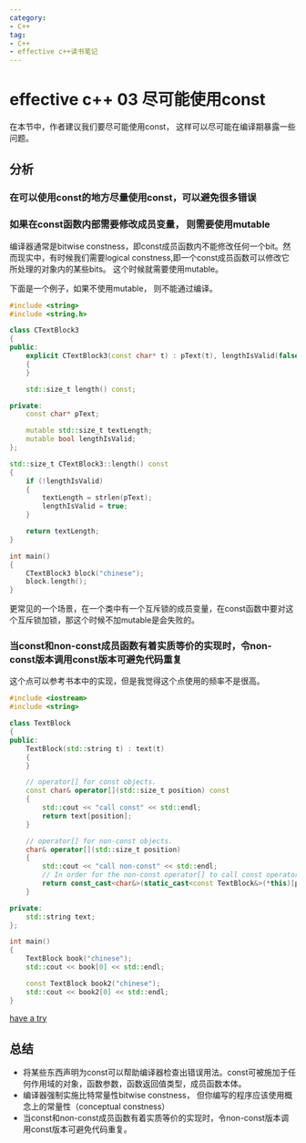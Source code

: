 ```yaml
---
category: 
- C++
tag:
- C++
- effective c++读书笔记
---
```


# effective c++ 03 尽可能使用const

在本节中，作者建议我们要尽可能使用const， 这样可以尽可能在编译期暴露一些问题。

## 分析

### 在可以使用const的地方尽量使用const，可以避免很多错误

### 如果在const函数内部需要修改成员变量， 则需要使用mutable

编译器通常是bitwise constness，即const成员函数内不能修改任何一个bit。然而现实中，有时候我们需要logical constness,即一个const成员函数可以修改它所处理的对象内的某些bits。 这个时候就需要使用mutable。

下面是一个例子，如果不使用mutable， 则不能通过编译。

```cpp
#include <string>
#include <string.h>

class CTextBlock3
{
public:
	explicit CTextBlock3(const char* t) : pText(t), lengthIsValid(false)
	{
	}

	std::size_t length() const;

private:
	const char* pText;

	mutable std::size_t textLength;
	mutable bool lengthIsValid;
};

std::size_t CTextBlock3::length() const
{
	if (!lengthIsValid)
	{
		textLength = strlen(pText);
		lengthIsValid = true;
	}

	return textLength;
}

int main()
{
    CTextBlock3 block("chinese");
    block.length();
}
```

更常见的一个场景，在一个类中有一个互斥锁的成员变量，在const函数中要对这个互斥锁加锁，那这个时候不加mutable是会失败的。

### 当const和non-const成员函数有着实质等价的实现时，令non-const版本调用const版本可避免代码重复

这个点可以参考书本中的实现，但是我觉得这个点使用的频率不是很高。

```cpp
#include <iostream>
#include <string>

class TextBlock
{
public:
	TextBlock(std::string t) : text(t)
	{
	}

	// operator[] for const objects.
	const char& operator[](std::size_t position) const
	{
        std::cout << "call const" << std::endl;
		return text[position];
	}

	// operator[] for non-const objects.
	char& operator[](std::size_t position)
	{
        std::cout << "call non-const" << std::endl;
		// In order for the non-const operator[] to call const operator[].
		return const_cast<char&>(static_cast<const TextBlock&>(*this)[position]);
	}

private:
	std::string text;
};

int main()
{
    TextBlock book("chinese");
    std::cout << book[0] << std::endl;

    const TextBlock book2("chinese");
    std::cout << book2[0] << std::endl;
}
```

[have a try]("https://godbolt.org/z/nGdoPrqd4")

## 总结
- 将某些东西声明为const可以帮助编译器检查出错误用法。const可被施加于任何作用域的对象，函数参数，函数返回值类型，成员函数本体。
- 编译器强制实施比特常量性bitwise constness， 但你编写的程序应该使用概念上的常量性（conceptual constness）
- 当const和non-const成员函数有着实质等价的实现时，令non-const版本调用const版本可避免代码重复。